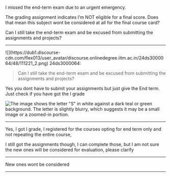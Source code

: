 I missed the end-term exam due to an urgent emergency.

The grading assignment indicates I’m NOT eligible for a final score. Does that
mean this subject wont be considered at all for the final course card?

Can I still take the end-term exam and be excused from submitting the
assignments and projects?



---

![](https://dub1.discourse-
cdn.com/flex013/user_avatar/discourse.onlinedegree.iitm.ac.in/24ds3000064/48/111221_2.png)
24ds3000064:

> Can I still take the end-term exam and be excused from submitting the
> assignments and projects?

Yes you dont have to submit your assignments but just give the End term. Just
check if you have got the I grade



![The image shows the letter "S" in white against a dark teal or green background. The letter is slightly blurry, which suggests it may be a small image or a zoomed-in portion.
](https://dub1.discourse-cdn.com/flex013/user_avatar/discourse.onlinedegree.iitm.ac.in/24ds3000064/48/111221_2.png)


---

Yes, I got I grade, I registered for the courses opting for end term only and
not repeating the entire course,

I still got the assignments though, I can complete those, but I am not sure
the new ones will be considered for evaluation, please clarify



---

New ones wont be considered



---

